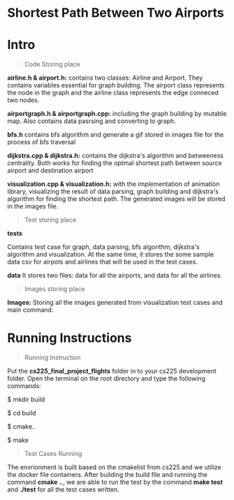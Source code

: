 # Shortest Path Between Two Airports

# Intro

> Code Storing place

**airline.h & airport.h:** contains two classes: Airline and Airport. They contains variables essential for graph building. The airport class represents the node in the graph and the airline class represents the edge conneced two nodes.

**airportgraph.h & airportgraph.cpp:** including the graph building by mutable map. Also contains data pasrsing and converting to graph.

**bfs.h** contains bfs algorithm and generate a gif stored in images file for the process of bfs traversal

**dijkstra.cpp & dijkstra.h:** contains the dijkstra's algorithm and betweeness centrality. Both works for finding the optmal shortest path between source airport and destination airport

**visualization.cpp & visualization.h:**  with the implementation of animation library, visualizing the result of data parsing, graph building and dijkstra's algorithm for finding the shortest path. The generated images will be stored in the images file.



> Test storing place

**tests**

Contains test case for graph, data parsing, bfs algorithm, dijkstra's algorithm and visualization.
At the same time, it stores the some sample data csv for airpots and airlines  that will be used in the test cases. 

**data**
It stores two files: data for all the airports, and data for all the airlines.

> Images storing place

**Images:** Storing all the images generated from visualization test cases and main command.

# Running Instructions

> Running Instruction

Put the **cs225_final_project_flights** folder in to your cs225 development folder. Open the terminal on the root directory and type the following commands:

$ mkdir build

$ cd build

$ cmake..

$ make

> Test Cases Running

The envrionment is built based on the cmakelist from cs225 and we utilize the docker file containers. 
After building the build file and running the command **cmake ..**, we are able to run the test by the command **make test** and **./test** for all the test cases written.
